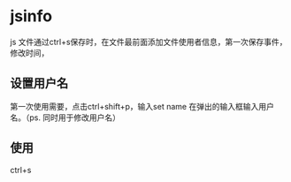 # jsinfo

js 文件通过ctrl+s保存时，在文件最前面添加文件使用者信息，第一次保存事件，修改时间，

## 设置用户名

第一次使用需要，点击ctrl+shift+p，输入set name
在弹出的输入框输入用户名。（ps. 同时用于修改用户名）

## 使用

ctrl+s 